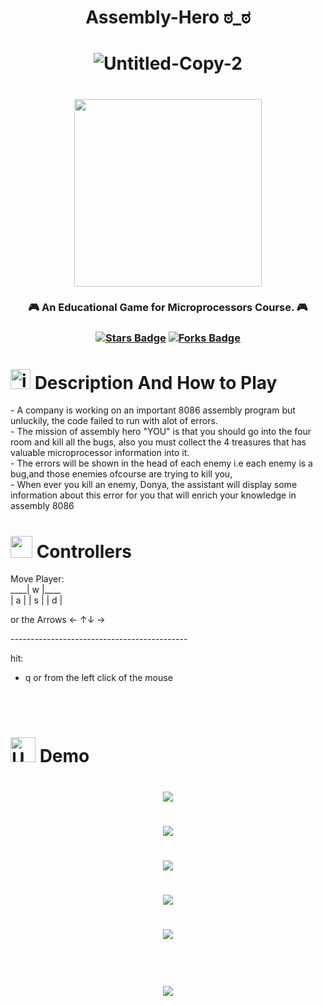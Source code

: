  <H1 align="center">

 Assembly-Hero ಠ_ಠ
 </H1>
<H1 align="center">

<img  src="https://i.ibb.co/17Nv2R3/Untitled-Copy-2.png" alt="Untitled-Copy-2" border="0" >
  </H1>
  <h1 align="center">
<img src="https://www.unity-studios.com/de/wp-content/uploads/revslider/home-banner/made-with-unity-white.png" width=300px >

 </h1>
<h3 align="center">🎮 An Educational Game for Microprocessors Course. 🎮</h3>
<h3 align="center"> <a href="https://github.com/DoniaEsawi/Assembly-Hero-/stargazers"><img src="https://img.shields.io/github/stars/DoniaEsawi/Assembly-Hero-" alt="Stars Badge"/></a>
<a href="https://github.com/DoniaEsawi/Assembly-Hero-/network/members"><img src="https://img.shields.io/github/forks/DoniaEsawi/Assembly-Hero-" alt="Forks Badge"/></a>
</h3>
<H1>
<a href="https://imgbb.com/"><img src="https://i.ibb.co/dLNFXqx/icons8-pacman-48.png" alt="icons8-pacman-48" border="0" width=32px></a> Description And How to Play
 </H1>
<p>
- A company is working on an important 8086 assembly program but unluckily, the code failed to run with alot of errors. </br>
- The mission of assembly hero "YOU" is that you should go into the four room and kill all the bugs, 
 also you must collect the 4 treasures that has valuable microprocessor information into it.</br>
- The errors will be shown in the head of each enemy i.e each enemy is a bug,and those enemies ofcourse are trying to kill you, </br>
- When ever you kill an enemy, Donya, the assistant will display some information about this error for you 
that  will enrich your knowledge in assembly 8086</br>
 </p>
<H1>
<a href="https://imgbb.com/"><img src="https://img.icons8.com/doodle/48/000000/controller--v1.png" width= 35px></a> Controllers
 </H1>
<p>Move Player: </br>
____| w |____ </br>
| a | | s | | d |</br>
 
or the Arrows ← ↑↓ →
</br>

--------------------------------------------</br>

hit: </br>
- q or from the left click of the mouse</br>
</p>
</br></br>
<H1>
<a href="https://imgbb.com/"><img src="https://i.ibb.co/JHpnnS0/Untitled-design.png" alt="Untitled-design" border="0" width=40px></a> Demo
 </H1>
<h1 align= "center">
 <img src="https://drive.google.com/file/d/10hDc2pW6px402ICdZ9wPtcmvReV3AUEq/view?usp=sharing">
</h1>
<h1 align= "center">
 <img src="https://drive.google.com/file/d/1nm7k7malXBrbiUl62R1AO3kNSXYDMM_u/view?usp=sharing">
</h1>
<h1 align= "center">
 <img src="https://drive.google.com/file/d/1uogifemy_OmXqhbwSClCZRg9D4UaTGlk/view?usp=sharing">
</h1>
<h1 align= "center">
 <img src="https://drive.google.com/file/d/14OFMOe47u5XhmFfx2P9vloJWPX1rHJnQ/view?usp=sharing">
</h1>
<h1 align= "center">
 <img src="https://drive.google.com/file/d/1DQAnQYzWELez1YxYcnygKG4hMkd2ZL9M/view?usp=sharing">
</h1>
</br>
<h1 align= "center">
 <img src="https://drive.google.com/file/d/14QtlBxFHcyJiIfoQKMBHYoP6hdrMb_KJ/view?usp=sharing">
</h1>
 
